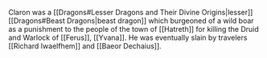 Claron was a [[Dragons#Lesser Dragons and Their Divine Origins|lesser]] [[Dragons#Beast Dragons|beast dragon]] which burgeoned of a wild boar as a punishment to the people of the town of [[Hatreth]] for killing the Druid and Warlock of [[Ferus]], [[Yvana]]. He was eventually slain by travelers [[Richard Iwaelfhem]] and [[Baeor Dechaius]].